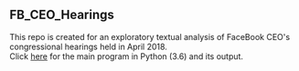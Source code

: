 ## FB_CEO_Hearings
This repo is created for an exploratory textual analysis of FaceBook CEO's congressional hearings held in April 2018.  
Click [here](https://github.com/bsuzow/FB_CEO_Hearings/blob/master/FB_CEO_HEARING_WC.md) for the main program in Python (3.6) and its output.

